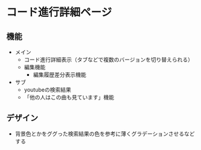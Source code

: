 # コード進行詳細ページ

## 機能

- メイン
  - コード進行詳細表示（タブなどで複数のバージョンを切り替えられる）
  - 編集機能
    - 編集履歴差分表示機能
- サブ
  - youtubeの検索結果
  - 「他の人はこの曲も見ています」機能

## デザイン

- 背景色とかをググった検索結果の色を参考に薄くグラデーションさせるなどする
